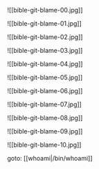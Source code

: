 

![[bible-git-blame-00.jpg]]


![[bible-git-blame-01.jpg]]


![[bible-git-blame-02.jpg]]


![[bible-git-blame-03.jpg]]


![[bible-git-blame-04.jpg]]


![[bible-git-blame-05.jpg]]


![[bible-git-blame-06.jpg]]


![[bible-git-blame-07.jpg]]


![[bible-git-blame-08.jpg]]


![[bible-git-blame-09.jpg]]


![[bible-git-blame-10.jpg]]

goto: [[whoami|/bin/whoami]]